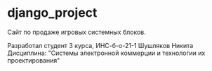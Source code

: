 # django_project
Сайт по продаже игровых системных блоков.

Разработал студент 3 курса, ИНС-б-о-21-1 Шушляков Никита
Дисциплина: "Системы электронной коммерции и технологии их проектирования"
